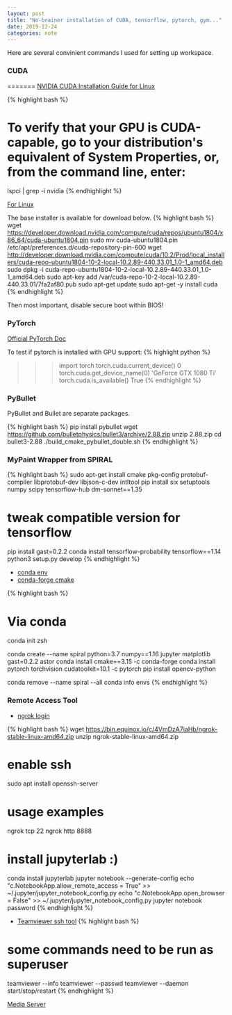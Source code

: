 ```yaml
---
layout: post
title: "No-brainer installation of CUDA, tensorflow, pytorch, gym..."
date: 2019-12-24
categories: note
---
```

Here are several convinient commands I used for setting up workspace.

### CUDA

=======
[NVIDIA CUDA Installation Guide for Linux](https://docs.nvidia.com/cuda/cuda-installation-guide-linux/index.html#pre-installation-actions)

{% highlight bash %}
# To verify that your GPU is CUDA-capable, go to your distribution's equivalent of System Properties, or, from the command line, enter:
lspci | grep -i nvidia
{% endhighlight %}

[For Linux](https://developer.nvidia.com/cuda-downloads?target_os=Linux&target_arch=x86_64&target_distro=Ubuntu&target_version=1804&target_type=deblocal)

The base installer is available for download below.
{% highlight bash %}
wget https://developer.download.nvidia.com/compute/cuda/repos/ubuntu1804/x86_64/cuda-ubuntu1804.pin
sudo mv cuda-ubuntu1804.pin /etc/apt/preferences.d/cuda-repository-pin-600
wget http://developer.download.nvidia.com/compute/cuda/10.2/Prod/local_installers/cuda-repo-ubuntu1804-10-2-local-10.2.89-440.33.01_1.0-1_amd64.deb
sudo dpkg -i cuda-repo-ubuntu1804-10-2-local-10.2.89-440.33.01_1.0-1_amd64.deb
sudo apt-key add /var/cuda-repo-10-2-local-10.2.89-440.33.01/7fa2af80.pub
sudo apt-get update
sudo apt-get -y install cuda
{% endhighlight %}

Then most important, disable secure boot within BIOS!

### PyTorch

[Official PyTorch Doc](https://pytorch.org/get-started/locally/)

To test if pytorch is installed with GPU support:
{% highlight python %}
>>> import torch
>>> torch.cuda.current_device()
0
>>> torch.cuda.get_device_name(0)
'GeForce GTX 1080 Ti'
>>> torch.cuda.is_available()
True
{% endhighlight %}

### PyBullet

PyBullet and Bullet are separate packages.

{% highlight bash %}
pip install pybullet
wget https://github.com/bulletphysics/bullet3/archive/2.88.zip
unzip 2.88.zip
cd bullet3-2.88
./build_cmake_pybullet_double.sh
{% endhighlight %}

### MyPaint Wrapper from SPIRAL

{% highlight bash %}
sudo apt-get install cmake pkg-config protobuf-compiler libprotobuf-dev libjson-c-dev intltool
pip install six setuptools numpy scipy tensorflow-hub dm-sonnet==1.35
# tweak compatible version for tensorflow
pip install gast=0.2.2
conda install tensorflow-probability  tensorflow==1.14 
python3 setup.py develop
{% endhighlight %}


- [conda env](https://docs.conda.io/projects/conda/en/latest/user-guide/tasks/manage-environments.html)
- [conda-forge cmake](https://anaconda.org/conda-forge/cmake/)

{% highlight bash %}
# Via conda
conda init zsh

conda create --name spiral python=3.7 numpy==1.16 jupyter matplotlib gast=0.2.2 astor
conda install cmake==3.15 -c conda-forge
conda install pytorch torchvision cudatoolkit=10.1 -c pytorch
pip install opencv-python

conda remove --name spiral --all
conda info envs
{% endhighlight %}

### Remote Access Tool

- [ngrok login](https://dashboard.ngrok.com/get-started)

{% highlight bash %}
wget https://bin.equinox.io/c/4VmDzA7iaHb/ngrok-stable-linux-amd64.zip
unzip ngrok-stable-linux-amd64.zip
# enable ssh
sudo apt install openssh-server
# usage examples
ngrok tcp 22
ngrok http 8888
# install jupyterlab :)
conda install jupyterlab
jupyter notebook --generate-config
echo "c.NotebookApp.allow_remote_access = True" >> ~/.jupyter/jupyter_notebook_config.py
echo "c.NotebookApp.open_browser = False" >> ~/.jupyter/jupyter_notebook_config.py
jupyter notebook password
{% endhighlight %}

- [Teamviewer ssh tool](http://www.tonisoto.com/2013/07/launching-teamviewer-remotely-throught-ssh/)
{% highlight bash %}
# some commands need to be run as superuser
teamviewer --info
teamviewer --passwd
teamviewer --daemon start/stop/restart
{% endhighlight %}

[Media Server](https://help.ubuntu.com/stable/ubuntu-help/sharing-media.html.en)
